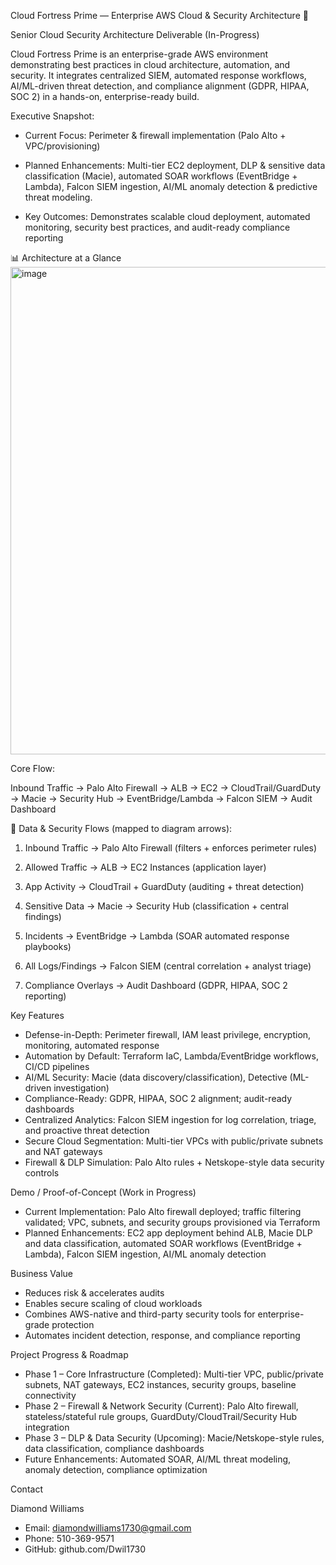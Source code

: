 Cloud Fortress Prime — Enterprise AWS  Cloud & Security Architecture 🚀

Senior Cloud Security Architecture Deliverable (In-Progress)

Cloud Fortress Prime is an enterprise-grade AWS environment demonstrating best practices in cloud architecture, automation, and security. It integrates centralized SIEM, automated response workflows, AI/ML-driven threat detection, and compliance alignment (GDPR, HIPAA, SOC 2) in a hands-on, enterprise-ready build.

Executive Snapshot:

- Current Focus: Perimeter & firewall implementation (Palo Alto + VPC/provisioning)

- Planned Enhancements: Multi-tier EC2 deployment, DLP & sensitive data classification (Macie), automated SOAR workflows (EventBridge + Lambda), Falcon SIEM ingestion, AI/ML anomaly detection & predictive threat modeling.
- Key Outcomes: Demonstrates scalable cloud deployment, automated monitoring, security best practices, and audit-ready compliance reporting
  
📊 Architecture  at a Glance 
<img width="2630" height="780" alt="image" src="https://github.com/user-attachments/assets/f70f58b5-c811-46cc-986d-a2ba4bd8fa82" />

Core Flow:

Inbound Traffic → Palo Alto Firewall → ALB → EC2 → CloudTrail/GuardDuty → Macie → Security Hub → EventBridge/Lambda → Falcon SIEM → Audit Dashboard

🔄 Data & Security Flows (mapped to diagram arrows):

1. Inbound Traffic → Palo Alto Firewall (filters + enforces perimeter rules)

2. Allowed Traffic → ALB → EC2 Instances (application layer)

3. App Activity → CloudTrail + GuardDuty (auditing + threat detection)

4. Sensitive Data → Macie → Security Hub (classification + central findings)

5. Incidents → EventBridge → Lambda (SOAR automated response playbooks)

6. All Logs/Findings → Falcon SIEM (central correlation + analyst triage)

7. Compliance Overlays → Audit Dashboard (GDPR, HIPAA, SOC 2 reporting)

Key Features 

- Defense-in-Depth: Perimeter firewall, IAM least privilege, encryption, monitoring, automated response
- Automation by Default: Terraform IaC, Lambda/EventBridge workflows, CI/CD pipelines
- AI/ML Security: Macie (data discovery/classification), Detective (ML-driven investigation)
- Compliance-Ready: GDPR, HIPAA, SOC 2 alignment; audit-ready dashboards
- Centralized Analytics: Falcon SIEM ingestion for log correlation, triage, and proactive threat detection
- Secure Cloud Segmentation: Multi-tier VPCs with public/private subnets and NAT gateways
- Firewall & DLP Simulation: Palo Alto rules + Netskope-style data security controls

Demo / Proof-of-Concept (Work in Progress)
- Current Implementation: Palo Alto firewall deployed; traffic filtering validated; VPC, subnets, and security groups provisioned via Terraform
- Planned Enhancements: EC2 app deployment behind ALB, Macie DLP and data classification, automated SOAR workflows (EventBridge + Lambda), Falcon SIEM ingestion, AI/ML anomaly detection

Business Value
- Reduces risk & accelerates audits
- Enables secure scaling of cloud workloads
- Combines AWS-native and third-party security tools for enterprise-grade protection
- Automates incident detection, response, and compliance reporting

Project Progress & Roadmap
- Phase 1 – Core Infrastructure (Completed): Multi-tier VPC, public/private subnets, NAT gateways, EC2 instances, security groups, baseline connectivity
- Phase 2 – Firewall & Network Security (Current): Palo Alto firewall, stateless/stateful rule groups, GuardDuty/CloudTrail/Security Hub integration
- Phase 3 – DLP & Data Security (Upcoming): Macie/Netskope-style rules, data classification, compliance dashboards
- Future Enhancements: Automated SOAR, AI/ML threat modeling, anomaly detection, compliance optimization

Contact

Diamond Williams
- Email: diamondwilliams1730@gmail.com
- Phone: 510-369-9571
- GitHub: github.com/Dwil1730
